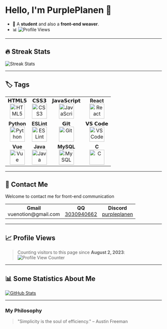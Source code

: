 # Hello, I'm PurplePlanen 👋

- 🌱 A **student** and also a **front-end weaver**.  
- 📊 ![Profile Views](https://komarev.com/ghpvc/?username=PurplePlanen)  

---

## 🔥 Streak Stats

![Streak Stats](https://github-readme-streak-stats.herokuapp.com/?user=PurplePlanen&theme=dark&hide_border=true)

---

## 🏷️ Tags

<table>
  <tbody>
    <tr valign="top">
      <td align="center">
        <span>𝗛𝗧𝗠𝗟𝟱</span><br>
        <img height="48px" src="https://cdn.svgporn.com/logos/html-5.svg" alt="HTML5">
      </td>
      <td align="center">
        <span>𝗖𝗦𝗦𝟯</span><br>
        <img height="48px" src="https://cdn.svgporn.com/logos/css-3.svg" alt="CSS3">
      </td>
      <td align="center">
        <span>𝗝𝗮𝘃𝗮𝗦𝗰𝗿𝗶𝗽𝘁</span><br>
        <img height="48px" src="https://cdn.svgporn.com/logos/javascript.svg" alt="JavaScript">
      </td>
      <td align="center">
        <span><strong>React</strong></span><br>
        <img height="48px" src="https://cdn4.iconfinder.com/data/icons/logos-3/600/React.js_logo-512.png" alt="React">
      </td>
    </tr>
    <tr valign="top">
      <td align="center">
        <span><strong>Python</strong></span><br>
        <img height="48px" src="https://cdn4.iconfinder.com/data/icons/logos-and-brands/512/267_Python_logo-128.png" alt="Python">
      </td>
      <td align="center">
        <span><strong>ESLint</strong></span><br>
        <img height="48px" src="https://cdn.svgporn.com/logos/eslint.svg" alt="ESLint">
      </td>
      <td align="center">
        <span>𝗚𝗶𝘁</span><br>
        <img height="48px" src="https://cdn.svgporn.com/logos/git-icon.svg" alt="Git">
      </td>
      <td align="center">
        <span>𝗩𝗦 𝗖𝗼𝗱𝗲</span><br>
        <img height="48px" src="https://cdn.svgporn.com/logos/visual-studio-code.svg" alt="VS Code">
      </td>
    </tr>
    <tr valign="top">
      <td align="center">
        <span><strong>Vue</strong></span><br>
        <img height="48px" src="https://cdn.svgporn.com/logos/vue.svg" alt="Vue">
      </td>
      <td align="center">
        <span><strong>Java</strong></span><br>
        <img height="48px" src="https://www.vectorlogo.zone/logos/java/java-ar21.svg" alt="Java">
      </td>
      <td align="center">
        <span><strong>MySQL</strong></span><br>
        <img height="48px" src="https://www.vectorlogo.zone/logos/mysql/mysql-ar21.svg" alt="MySQL">
      </td>
      <td align="center">
        <span><strong>C</strong></span><br>
        <img height="48px" src="https://upload.wikimedia.org/wikipedia/commons/3/35/The_C_Programming_Language_logo.svg" alt="C">
      </td>
    </tr>
  </tbody>
</table>

---

## 📩 Contact Me
Welcome to contact me for front-end communication
<table>
  <tbody>
    <tr valign="top">
      <td align="center">
        <span><strong>Gmail</strong></span><br>
        vuenotion@gmail.com
      </td>
      <td align="center">
        <span><strong>QQ</strong></span><br>
        <a href="tencent://message/?uin=12345678">3030940662</a>
      </td>
      <td align="center">
        <span><strong>Discord</strong></span><br>
        <a href="https://discordapp.com/users/your-discord-id">purpleplanen</a>
      </td>
    </tr>
  </tbody>
</table>

---

## 📈 Profile Views

> Counting visitors to this page since **August 2, 2023**:  
![Profile View Counter](https://count.getloli.com/get/@PurplePlanen.github.readme?theme=rule34)

---

## 📊 Some Statistics About Me

[![GitHub Stats](https://github-readme-stats.vercel.app/api?username=PurplePlanen&show_icons=true&title_color=ffffff&icon_color=bb2acf&text_color=daf7dc&bg_color=151515&hide_border=true)](https://github.com/anuraghazra/github-readme-stats)

---
### My Philosophy
> "Simplicity is the soul of efficiency." – Austin Freeman

